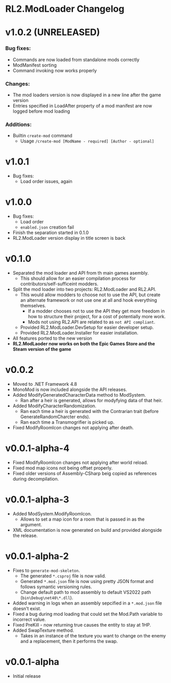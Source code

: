 # RL2.ModLoader Changelog

# v1.0.2 (UNRELEASED)
### Bug fixes:
- Commands are now loaded from standalone mods correctly
- ModManifest sorting
- Command invoking now works properly
### Changes:
- The mod loaders version is now displayed in a new line after the game version
- Entries specified in LoadAfter property of a mod manifest are now logged before mod loading
### Additions:
- Builtin `create-mod` command
	- Usage `/create-mod [ModName - required] [Author - optional]`

# v1.0.1
- Bug fixes:
	- Load order issues, again

# v1.0.0
- Bug fixes:
	- Load order
	- `enabled.json` creation fail
- Finish the separation started in 0.1.0
- RL2.ModLoader version display in title screen is back

# v0.1.0
- Separated the mod loader and API from th main games asembly.
	- This should allow for an easier compilation process for contributors/self-sufficeint modders.
- Split the mod loader into two projects: RL2.ModLoader and RL2.API.
	- This would allow modders to choose not to use the API, but create an alternate framework or not use one at all and hook everything themselves.
		- If a modder chooses not to use the API they get more freedom in how to structure their project, for a cost of potentially more work.
		- Mods not using RL2.API are related to as `not API compliant`.
	- Provided RL2.ModLoader.DevSetup for easier developer setup.
	- Provided RL2.ModLoader.Installer for easier installation.
- All features ported to the new version
- **RL2.ModLaoder now works on both the Epic Games Store and the Steam version of the game**

# v0.0.2
- Moved to .NET Framework 4.8
- MonoMod is now included alongside the API releases.
- Added ModifyGeneratedCharacterData method to ModSystem.
	- Ran after a heir is generated, allows for modyfying data of that heir.
- Added ModifyCharacterRandomization.
	- Ran each time a heir is generated with the Contrarian trait (before GenerateRandomCharcter ends).
	- Ran each time a Transmogrifier is picked up.
- Fixed ModifyRoomIcon changes not applying after death.

# v0.0.1-alpha-4
- Fixed ModifyRoomIcon changes not applying after world reload.
- Fixed mod map icons not being offset properly.
- Fixed older versions of Assembly-CSharp beig copied as references during decompilation.

# v0.0.1-alpha-3
- Added ModSystem.ModifyRoomIcon.
	- Allows to set a map icon for a room that is passed in as the argument.
- XML documentation is now generated on build and provided alongside the release.

# v0.0.1-alpha-2
- Fixes to `generate-mod-skeleton`.
	- The generated `*.csproj` file is now valid.
	- Generated `*.mod.json` file is now using pretty JSON format and follows symantic versioning rules.
	- Change default path to mod assembly to default VS2022 path (`bin\Debug\net40\*.dll`).
- Added warning in logs when an assembly sepcified in a `*.mod.json` file doesn't exist.
- Fixed a bug during mod loading that could set the Mod.Path variable to incorrect value.
- Fixed PreKill - now returning true causes the entity to stay at 1HP.
- Added SwapTexture method.
	- Takes in an instance of the texture you want to change on the enemy and a replacement, then it performs the swap.

# v0.0.1-alpha
- Initial release
